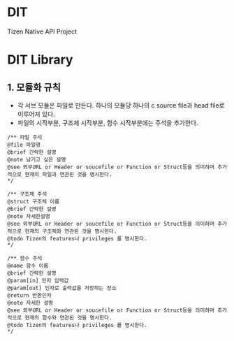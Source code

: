 # DIT
Tizen Native API Project

# DIT Library
## 1. 모듈화 규칙
* 각 서브 모듈은 파일로 만든다. 하나의 모듈당 하나의 c source file과 head file로 이루어져 있다.
* 파일의 시작부분, 구조체 시작부분, 함수 시작부분에는 주석을 추가한다.

```
/** 파일 주석
@file 파일명
@brief 간략한 설명
@note 남기고 싶은 설명
@see 외부URL or Header or soucefile or Function or Struct등을 의미하며 추가 적으로 현재의 파일과 연관된 것을 명시한다.
*/

/** 구조체 주석
@struct 구조체 이름
@brief 간략한 설명
@note 자세한설명
@see 외부URL or Header or soucefile or Function or Struct등을 의미하며 추가 적으로 현재의 구조체와 연관된 것을 명시한다.
@todo Tizen의 features나 privileges 를 명시한다.
*/

/** 함수 주석
@name 함수 이름
@brief 간략한 설명
@param[in] 인자 입력값
@param[out] 인자로 출력값을 저장하는 장소
@return 반환인자
@note 자세한 설명
@see 외부URL or Header or soucefile or Function or Struct등을 의미하며 추가 적으로 현재의 함수와 연관된 것을 명시한다.
@todo Tizen의 features나 privileges 를 명시한다.
*/
```


